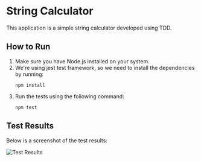 # String Calculator

This application is a simple string calculator developed using TDD.

## How to Run

1. Make sure you have Node.js installed on your system.
2. We're using jest test framework, so we need to install the dependencies by running:
    ```
    npm install
    ```
3. Run the tests using the following command:
    ```
    npm test
    ```
 ## Test Results

Below is a screenshot of the test results:

![Test Results](https://github.com/user-attachments/assets/d6f1ebb5-1a3f-44c2-8cdd-e533c713a5e9)

